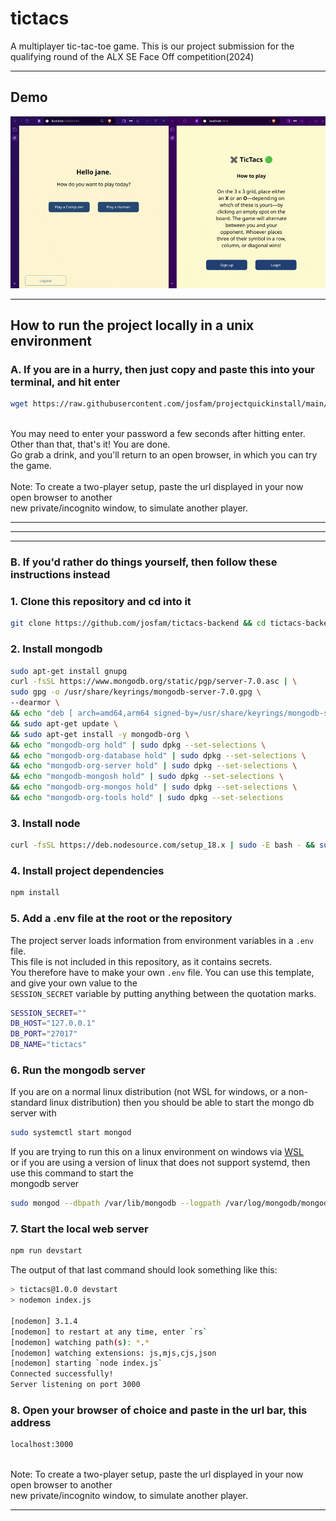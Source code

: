 # tictacs

A multiplayer tic-tac-toe game. This is our project submission for the qualifying round of the ALX SE Face Off competition(2024)

---

## Demo

![A two-player demo of the application](/demos/tictacs.gif "A two-player demo")

---

## How to run the project locally in a unix environment

### A. If you are in a hurry, then just copy and paste this into your terminal, and hit enter

```sh
wget https://raw.githubusercontent.com/josfam/projectquickinstall/main/tictacs-be-install.sh && sudo chmod +x tictacs-be-install.sh && ./tictacs-be-install.sh
```

\
You may need to enter your password a few seconds after hitting enter.
\
Other than that, that's it! You are done.
\
Go grab a drink, and you'll return to an open browser, in which you can try the game.
\
\
Note: To create a two-player setup, paste the url displayed in your now open browser to another
\
new private/incognito window, to simulate another player.

---
---
---

### B. If you'd rather do things yourself, then follow these instructions instead

### 1. Clone this repository and cd into it

```sh
git clone https://github.com/josfam/tictacs-backend && cd tictacs-backend
```

### 2. Install mongodb

```sh
sudo apt-get install gnupg
curl -fsSL https://www.mongodb.org/static/pgp/server-7.0.asc | \
sudo gpg -o /usr/share/keyrings/mongodb-server-7.0.gpg \
--dearmor \
&& echo "deb [ arch=amd64,arm64 signed-by=/usr/share/keyrings/mongodb-server-7.0.gpg ] https://repo.mongodb.org/apt/ubuntu jammy/mongodb-org/7.0 multiverse" | sudo tee /etc/apt/sources.list.d/mongodb-org-7.0.list \
&& sudo apt-get update \
&& sudo apt-get install -y mongodb-org \
&& echo "mongodb-org hold" | sudo dpkg --set-selections \
&& echo "mongodb-org-database hold" | sudo dpkg --set-selections \
&& echo "mongodb-org-server hold" | sudo dpkg --set-selections \
&& echo "mongodb-mongosh hold" | sudo dpkg --set-selections \
&& echo "mongodb-org-mongos hold" | sudo dpkg --set-selections \
&& echo "mongodb-org-tools hold" | sudo dpkg --set-selections
```

### 3. Install node

```sh
curl -fsSL https://deb.nodesource.com/setup_18.x | sudo -E bash - && sudo apt-get install nodejs -y
```

### 4. Install project dependencies

```sh
npm install
```

### 5. Add a .env file at the root or the repository

The project server loads information from environment variables in a `.env` file.
\
This file is not included in this repository, as it contains secrets.
\
You therefore have to make your own `.env` file. You can use this template, and give your own value to the
\
`SESSION_SECRET` variable by putting anything between the quotation marks.

```sh
SESSION_SECRET=""
DB_HOST="127.0.0.1"
DB_PORT="27017"
DB_NAME="tictacs"
```

### 6. Run the mongodb server

If you are on a normal linux distribution (not WSL for windows, or a non-standard linux distribution)
then you should be able to start the mongo db server with

```sh
sudo systemctl start mongod
```

If you are trying to run this on a linux environment on windows via [WSL](https://learn.microsoft.com/en-us/windows/wsl/install)
\
or if you are using a version of linux that does not support systemd, then use this command to start the
\
mongodb server

```sh
sudo mongod --dbpath /var/lib/mongodb --logpath /var/log/mongodb/mongod.log --fork
```

### 7. Start the local web server

```sh
npm run devstart
```

The output of that last command should look something like this:

```sh
> tictacs@1.0.0 devstart
> nodemon index.js

[nodemon] 3.1.4
[nodemon] to restart at any time, enter `rs`
[nodemon] watching path(s): *.*
[nodemon] watching extensions: js,mjs,cjs,json
[nodemon] starting `node index.js`
Connected successfully!
Server listening on port 3000
```

### 8. Open your browser of choice and paste in the url bar, this address

```txt
localhost:3000
```

\
Note: To create a two-player setup, paste the url displayed in your now open browser to another
\
new private/incognito window, to simulate another player.

---
